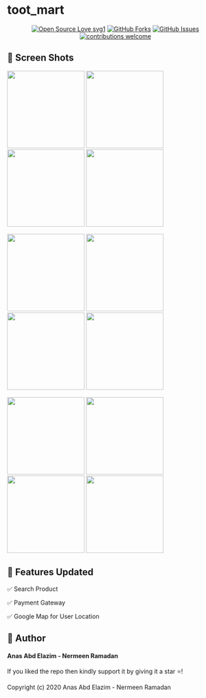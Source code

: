 # toot_mart


<div align="center">

[![Open Source Love svg1](https://badges.frapsoft.com/os/v1/open-source.svg?v=103)](#)
[![GitHub Forks](https://img.shields.io/github/forks/saadhaxxan/Car_Game_Python_Pygame.svg?style=social&label=Fork&maxAge=2592000)](https://github.com/m-hamzashakeel/The_Holy_Quran_App/fork)
[![GitHub Issues](https://img.shields.io/github/issues/saadhaxxan/Car_Game_Python_Pygame.svg?style=flat&label=Issues&maxAge=2592000)](https://github.com/m-hamzashakeel/The_Holy_Quran_App/issues)
[![contributions welcome](https://img.shields.io/badge/contributions-welcome-brightgreen.svg?style=flat&label=Contributions&colorA=red&colorB=black	)](#)

</div>
 


## 📱 Screen Shots

<img src="https://github.com/nermeen841/toot_mart/blob/master/screen_shots/flutter_01.png?raw=true" width=180> <img src="https://github.com/nermeen841/toot_mart/blob/master/screen_shots/flutter_04.png?raw=true" width=180> <img src="https://github.com/nermeen841/toot_mart/blob/master/screen_shots/flutter_05.png?raw=true" width=180> <img src="https://github.com/nermeen841/toot_mart/blob/master/screen_shots/flutter_06.png?raw=true" width=180>

<img src="https://github.com/nermeen841/toot_mart/blob/master/screen_shots/flutter_02.png?raw=true" width=180> <img src="https://github.com/nermeen841/toot_mart/blob/master/screen_shots/flutter_07.png?raw=true" width=180> <img src="https://github.com/nermeen841/toot_mart/blob/master/screen_shots/flutter_07.png?raw=true" width=180> <img src="https://github.com/nermeen841/toot_mart/blob/master/screen_shots/flutter_08.png?raw=true" width=180>

<img src="https://github.com/nermeen841/toot_mart/blob/master/screen_shots/flutter_03.png?raw=true" width=180> <img src="https://github.com/nermeen841/toot_mart/blob/master/screen_shots/flutter_09.png?raw=true" width=180> <img src="https://github.com/nermeen841/toot_mart/blob/master/screen_shots/flutter_10.png?raw=true" width=180> <img src="https://github.com/nermeen841/toot_mart/blob/master/screen_shots/flutter_11.png?raw=true" width=180>



## 🎯 Features Updated


✅ Search Product

✅ Payment Gateway

✅ Google Map for User Location




## 🧑 Author

#### Anas Abd Elazim - Nermeen Ramadan



If you liked the repo then kindly support it by giving it a star ⭐!

Copyright (c) 2020 Anas Abd Elazim - Nermeen Ramadan